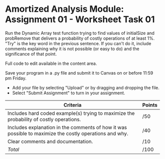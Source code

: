 # Amortized Analysis Module: Assignment 01 - Worksheet Task 01

Run the Dynamic Array test function trying to find values of initialSize and probRemove that delivers a probability of costly operations of at least 1%. "Try" is the key word in the previous sentence. If you can't do it, include comments explaining why it is not possible (or easy to do) and the significance of that point.

Full code to edit available in the content area. 

 

Save your program in a .py file and submit it to Canvas on or before 11:59 pm Friday.

- Add your file by selecting "Upload" or by dragging and dropping the file.
- Select "Submit Assignment" to turn in your assignment.


| Criteria  | Points |
| ------------- | ------------- |
| Includes hard coded example(s) trying to maximize the probability of costly operations.  | /50  |
| Includes explanation in the comments of how it was possible to maximize the costly operations and why.  | /40  |
| Clear comments and documentation.  | /10  |
| *Total*  | /100  |

